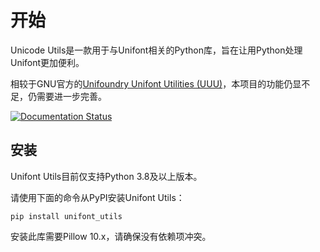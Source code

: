 # 开始

Unicode Utils是一款用于与Unifont相关的Python库，旨在让用Python处理Unifont更加便利。

相较于GNU官方的[Unifoundry Unifont Utilities (UUU)](https://unifoundry.com/unifont/unifont-utilities.html)，本项目的功能仍显不足，仍需要进一步完善。

[![Documentation Status](https://readthedocs.org/projects/unifont-utils/badge/?version=latest)](https://unifont-utils.readthedocs.io/zh-cn/latest/?badge=latest)

## 安装

Unifont Utils目前仅支持Python 3.8及以上版本。

请使用下面的命令从PyPI安装Unifont Utils：

``` shell
pip install unifont_utils
```

安装此库需要Pillow 10.x，请确保没有依赖项冲突。
